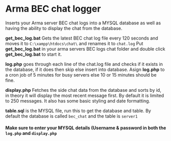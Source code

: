 # Arma BEC chat logger


<p> Inserts your Arma server BEC chat logs into a MYSQL database as well as having the ability to display the chat from the database.</p>

<p> 

__get_bec_log.bat__ Gets the latest BEC chat log file every 120 seconds and moves it to `C:\xampp\htdocs\chat\` and renames it to `chat.log` Put __get_bec_log.bat__ in your arma servers BEC logs chat folder and double click __get_bec_log.bat__ to start it.

</p>

<p>

__log.php__ goes through each line of the chat.log file and checks if it exists in the database, if it does then skip else insert into database. Asign __log.php__ to a cron job of 5 minutes for busy servers else 10 or 15 minutes should be fine.

</p>

<p>

__display.php__ Fetches the side chat data from the database and sorts by id, in theory it will display the most recent message first. By default it is limited to 250 messages. It also has some basic styling and date formatting.

</p>

<p>

__table.sql__ is the MYSQL file, run this to get the database and table. By default the database is called `bec_chat` and the table is `server1` 

</p>

#### Make sure to enter your MYSQL details (Username & password in both the `log.php` and `display.php`

